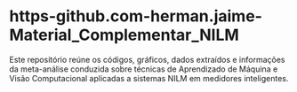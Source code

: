 # https-github.com-herman.jaime-Material_Complementar_NILM
Este repositório reúne os códigos, gráficos, dados extraídos e informações da meta-análise conduzida sobre técnicas de Aprendizado de Máquina e Visão Computacional aplicadas a sistemas NILM em medidores inteligentes.
